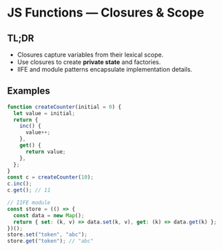 # JS Functions — Closures & Scope

## TL;DR

- Closures capture variables from their lexical scope.
- Use closures to create **private state** and factories.
- IIFE and module patterns encapsulate implementation details.

## Examples

```js
function createCounter(initial = 0) {
  let value = initial;
  return {
    inc() {
      value++;
    },
    get() {
      return value;
    },
  };
}
const c = createCounter(10);
c.inc();
c.get(); // 11

// IIFE module
const store = (() => {
  const data = new Map();
  return { set: (k, v) => data.set(k, v), get: (k) => data.get(k) };
})();
store.set("token", "abc");
store.get("token"); // "abc"
```
